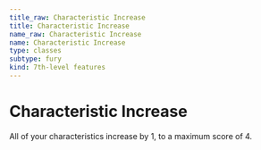 ```yaml
---
title_raw: Characteristic Increase
title: Characteristic Increase
name_raw: Characteristic Increase
name: Characteristic Increase
type: classes
subtype: fury
kind: 7th-level features
---
```


# Characteristic Increase

All of your characteristics increase by 1, to a maximum score of 4.
